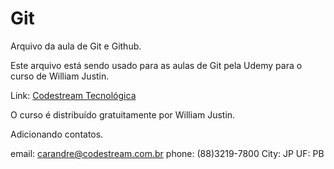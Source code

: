 # Git

Arquivo da aula de Git e Github.

Este arquivo está sendo usado para as aulas de Git pela Udemy para o curso de William Justin.

Link: [Codestream Tecnológica](https://www.codestream.com.br)

O curso é distribuído gratuitamente por William Justin.

Adicionando contatos.

email: carandre@codestream.com.br
phone: (88)3219-7800
City: JP
UF: PB
